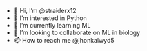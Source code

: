 - 👋 Hi, I’m @straiderx12
- 👀 I’m interested in Python 
- 🌱 I’m currently learning ML
- 💞️ I’m looking to collaborate on ML in biology
- 📫 How to reach me @jhonkalwyd5

